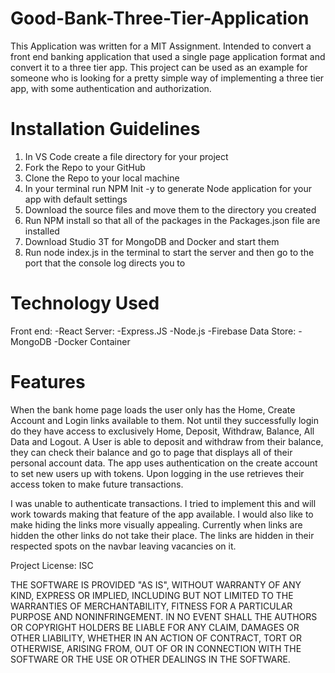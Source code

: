 # Good-Bank-Three-Tier-Application

This Application was written for a MIT Assignment. Intended to convert a front end banking application that used a single page application format and convert it to a three tier app. This project can be used as an example for someone who is looking for a pretty simple way of implementing a three tier app, with some authentication and authorization. 

# Installation Guidelines
1. In VS Code create a file directory for your project
2. Fork the Repo to your GitHub
3. Clone the Repo to your local machine
4. In your terminal run NPM Init -y to generate Node application for your app with default settings
5. Download the source files and move them to the directory you created
6. Run NPM install so that all of the packages in the Packages.json file are installed
7. Download Studio 3T for MongoDB and Docker and start them
8. Run node index.js in the terminal to start the server and then go to the port that the console log directs you to

# Technology Used
Front end:
-React
Server:
-Express.JS
-Node.js
-Firebase
Data Store:
-MongoDB
-Docker Container

# Features
When the bank home page loads the user only has the Home, Create Account and Login links available to them. Not until they successfully login do they have access to exclusively Home, Deposit, Withdraw, Balance, All Data and Logout. A User is able to deposit and withdraw from their balance, they can check their balance and go to page that displays all of their personal account data. The app uses authentication on the create account to set new users up with tokens. Upon logging in the use retrieves their access token to make future transactions.

I was unable to authenticate transactions. I tried to implement this and will work towards making that feature of the app available. I would also like to make hiding the links more visually appealing. Currently when links are hidden the other links do not take their place. The links are hidden in their respected spots on the navbar leaving vacancies on it.

Project License: ISC

THE SOFTWARE IS PROVIDED "AS IS", WITHOUT WARRANTY OF ANY KIND, EXPRESS OR IMPLIED, INCLUDING BUT NOT LIMITED TO THE WARRANTIES OF MERCHANTABILITY, FITNESS FOR A PARTICULAR PURPOSE AND NONINFRINGEMENT. IN NO EVENT SHALL THE AUTHORS OR COPYRIGHT HOLDERS BE LIABLE FOR ANY CLAIM, DAMAGES OR OTHER LIABILITY, WHETHER IN AN ACTION OF CONTRACT, TORT OR OTHERWISE, ARISING FROM, OUT OF OR IN CONNECTION WITH THE SOFTWARE OR THE USE OR OTHER DEALINGS IN THE SOFTWARE.
